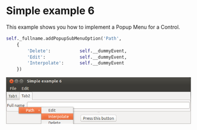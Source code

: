 # Simple example 6

This example shows you how to implement a Popup Menu for a Control.
		
```python
self._fullname.addPopupSubMenuOption('Path', 
	{
		'Delete':           self.__dummyEvent, 
		'Edit':             self.__dummyEvent,
		'Interpolate':      self.__dummyEvent
	})
```


![Simple example 6](screenshot.png?raw=true "Screen")
